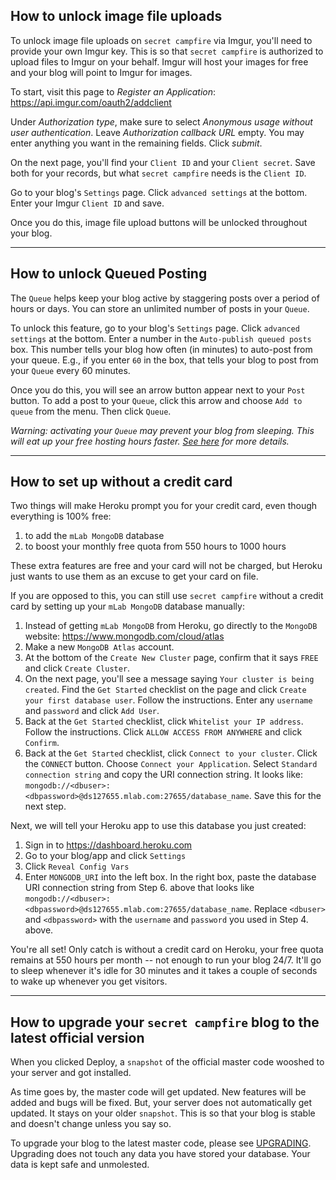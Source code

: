 ## How to unlock image file uploads

To unlock image file uploads on `secret campfire` via Imgur, you'll need to provide your own Imgur key. This is so that `secret campfire` is authorized to upload files to Imgur on your behalf. Imgur will host your images for free and your blog will point to Imgur for images.

To start, visit this page to *Register an Application*: https://api.imgur.com/oauth2/addclient 

Under *Authorization type*, make sure to select *Anonymous usage without user authentication*. Leave *Authorization callback URL* empty. You may enter anything you want in the remaining fields. Click *submit*.

On the next page, you'll find your `Client ID` and your `Client secret`. Save both for your records, but what `secret campfire` needs is the `Client ID`. 

Go to your blog's `Settings` page. Click `advanced settings` at the bottom. Enter your Imgur `Client ID` and save.

Once you do this, image file upload buttons will be unlocked throughout your blog.

--- 

## How to unlock Queued Posting

The `Queue` helps keep your blog active by staggering posts over a period of hours or days. You can store an unlimited number of posts in your `Queue`.

To unlock this feature, go to your blog's `Settings` page. Click `advanced settings` at the bottom. Enter a number in the `Auto-publish queued posts` box. This number tells your blog how often (in minutes) to auto-post from your queue. E.g., if you enter `60` in the box, that tells your blog to post from your `Queue` every 60 minutes. 

Once you do this, you will see an arrow button appear next to your `Post` button. To add a post to your `Queue`, click this arrow and choose `Add to queue` from the menu. Then click `Queue`.

*Warning: activating your `Queue` may prevent your blog from sleeping. This will eat up your free hosting hours faster. [See here](FAQ.md#why-does-my-blog-go-to-sleep-after-a-while-and-why-does-it-take-a-long-time-to-start-back-up-again) for more details.*

--- 

## How to set up without a credit card

Two things will make Heroku prompt you for your credit card, even though everything is 100% free:

1. to add the `mLab MongoDB` database
2. to boost your monthly free quota from 550 hours to 1000 hours

These extra features are free and your card will not be charged, but Heroku just wants to use them as an excuse to get your card on file.

If you are opposed to this, you can still use `secret campfire` without a credit card by setting up your `mLab MongoDB` database manually:

1. Instead of getting `mLab MongoDB` from Heroku, go directly to the `MongoDB` website: https://www.mongodb.com/cloud/atlas
2. Make a new `MongoDB Atlas` account.
3. At the bottom of the `Create New Cluster` page, confirm that it says `FREE` and click `Create Cluster`. 
4. On the next page, you'll see a message saying `Your cluster is being created`. Find the `Get Started` checklist on the page and click `Create your first database user`. Follow the instructions. Enter any `username` and `password` and click `Add User`.
5. Back at the `Get Started` checklist, click `Whitelist your IP address`. Follow the instructions. Click `ALLOW ACCESS FROM ANYWHERE` and click `Confirm`. 
6. Back at the `Get Started` checklist, click `Connect to your cluster`. Click the `CONNECT` button. Choose `Connect your Application`. Select `Standard connection string` and copy the URI connection string. It looks like: `mongodb://<dbuser>:<dbpassword>@ds127655.mlab.com:27655/database_name`. Save this for the next step.

Next, we will tell your Heroku app to use this database you just created:

1. Sign in to https://dashboard.heroku.com
2. Go to your blog/app and click `Settings`
3. Click `Reveal Config Vars`
4. Enter `MONGODB_URI` into the left box. In the right box, paste the database URI connection string from Step 6. above that looks like `mongodb://<dbuser>:<dbpassword>@ds127655.mlab.com:27655/database_name`. Replace `<dbuser>` and `<dbpassword>` with the `username` and `password` you used in Step 4. above.

You're all set! Only catch is without a credit card on Heroku, your free quota remains at 550 hours per month -- not enough to run your blog 24/7. It'll go to sleep whenever it's idle for 30 minutes and it takes a couple of seconds to wake up whenever you get visitors.

--- 

## How to upgrade your `secret campfire` blog to the latest official version

When you clicked Deploy, a `snapshot` of the official master code wooshed to your server and got installed. 

As time goes by, the master code will get updated. New features will be added and bugs will be fixed. But, your server does not automatically get updated. It stays on your older `snapshot`. This is so that your blog is stable and doesn't change unless you say so.

To upgrade your blog to the latest master code, please see [UPGRADING](UPGRADING.md). Upgrading does not touch any data you have stored your database. Your data is kept safe and unmolested.

